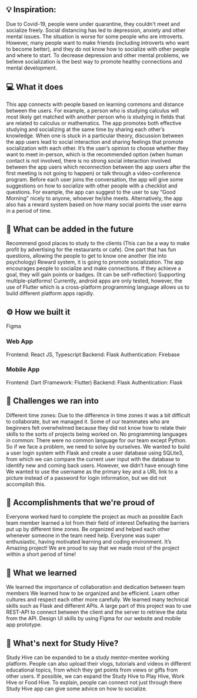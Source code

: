 ## 💡 Inspiration:
Due to Covid-19, people were under quarantine, they couldn't meet and socialize freely. Social distancing has led to depression, anxiety and other mental issues. The situation is worse for some people who are introverts. However, many people want to make friends (including introverts who want to become better), and they do not know how to socialize with other people and where to start. To decrease depression and other mental problems, we believe socialization is the best way to promote healthy connections and mental development. 

## 💻 What it does
This app connects with people based on learning commons and distance between the users. For example, a person who is studying calculus will most likely get matched with another person who is studying in fields that are related to calculus or mathematics. The app promotes both effective studying and socializing at the same time by sharing each other’s knowledge. When one is stuck in a particular theory, discussion between the app users lead to social interaction and sharing feelings that promote socialization with each other. It’s the user’s opinion to choose whether they want to meet in-person, which is the recommended option (when human contact is not involved, there is no strong social interaction involved between the app users which reconnection between the app users after the first meeting is not going to happen) or talk through a video-conference program. Before each user joins the conversation, the app will give some suggestions on how to socialize with other people with a checklist and questions. For example, the app can suggest to the user to say “Good Morning” nicely to anyone, whoever he/she meets. Alternatively, the app also has a reward system based on how many social points the user earns in a period of time.

## 💭 What can be added in the future
Recommend good places to study to the clients (This can be a way to make profit by advertising for the restaurants or cafe).
One part that has fun questions, allowing the people to get to know one another (tie into psychology)
Reward system, it is going to promote socialization. The app encourages people to socialize and make connections. If they achieve a goal, they will gain points or badges. (It can be self-reflection)
Supporting multiple-platforms! Currently, android apps are only tested, however, the use of Flutter which is a cross-platform programming language allows us to build different platform apps rapidly.

## ⚙️ How we built it
Figma
### Web App
Frontend: React JS, Typescript
Backend: Flask
Authentication: Firebase

### Mobile App
Frontend: Dart (Framework: Flutter)
Backend: Flask
Authentication: Flask

## 🧠 Challenges we ran into
Different time zones: Due to the difference in time zones it was a bit difficult to collaborate, but we managed it.
Some of our teammates who are beginners felt overwhelmed because they did not know how to relate their skills to the sorts of projects being worked on.
No programming languages in common: There were no common language for our team except Python. So if we face a problem, we need to solve by ourselves.
We wanted to build a user login system with Flask and create a user database using SQLite3, from which we can compare the current user input with the database to identify new and coming back users. However, we didn’t have enough time
We wanted to use the username as the primary key and a URL link to a picture instead of a password for login information, but we did not accomplish this.

## 🏅 Accomplishments that we're proud of
Everyone worked hard to complete the project as much as possible
Each team member learned a lot from their field of interest
Defeating the barriers put up by different time zones.
Be organized and helped each other whenever someone in the team need help.
Everyone was super enthusiastic, having motivated learning and coding environment.
It’s Amazing project! We are proud to say that we made most of the project within a short period of time!

## 📖 What we learned
We learned the importance of collaboration and dedication between team members
We learned how to be organized and be efficient.
Learn other cultures and respect each other more carefully.
We learned many technical skills such as Flask and different APIs. A large part of this project was to use REST-API to connect between the client and the server to retrieve the data from the API.
Design UI skills by using Figma for our website and mobile app prototype.

## 🚀 What's next for Study Hive?
Study Hive can be expanded to be a study mentor-mentee working platform.
People can also upload their vlogs, tutorials and videos in different educational topics, from which they get points from views or gifts from other users.
If possible, we can expand the Study Hive to Play Hive, Work Hive or Food Hive. To explain, people can connect not just through there
Study Hive app can give some advice on how to socialize.
